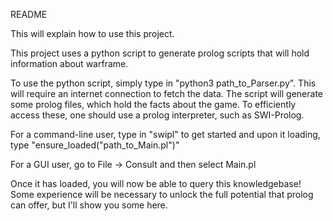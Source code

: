 README

This will explain how to use this project.

This project uses a python script to generate prolog scripts that will 
hold information about warframe.

To use the python script, simply type in "python3 path_to_Parser.py".
This will require an internet connection to fetch the data.
The script will generate some prolog files, which hold the facts about the game.
To efficiently access these, one should use a prolog interpreter, such as SWI-Prolog.

For a command-line user, type in "swipl" to get started and upon it loading, type "ensure_loaded("path_to_Main.pl")"

For a GUI user, go to File -> Consult and then select Main.pl

Once it has loaded, you will now be able to query this knowledgebase! Some experience will be necessary 
to unlock the full potential that prolog can offer, but I'll show you some here.


